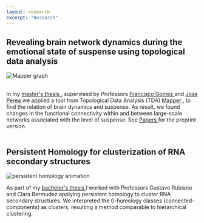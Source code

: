 ```yaml
---
layout: research
excerpt: "Research"
---
```


<div class="block">
      <h2> Revealing brain network dynamics during the emotional state of suspense using topological data analysis </h2>
     <img src = "../images/chosen_mapper.png" alt="Mapper graph" >
      <p> <br> In my <a href="https://repositorio.unal.edu.co/handle/unal/81235" target=_blank > master's thesis </a>, supervised by Professors <a href = "https://sites.google.com/site/fagomezj/" target=_blank> Francisco Gomez </a>  and <a href = "https://www.joperea.com/" target=_blank> Jose Perea </a>  we applied a tool from Topological Data Analysis (TDA) <a href="https://diglib.eg.org/handle/10.2312/SPBG.SPBG07.091-100" target=_blank > Mapper </a>,  to find the relation of brain dynamics and suspense. As result, we found changes in the functional connectivity within and between large-scale networks associated with the level of suspense. See <a href="../papers" > Papers </a> for the preprint version.  <br> <br>  </p>


</div>

<div class="block">
      <h2> Persistent Homology for clusterization of RNA secondary structures </h2>
     <img src = "../images/comp_bar20.gif" alt="persistent homology 	animation">
      <p> As part of my <a href="../docs/Thesis_Persistent_homology_analysis_of_RNA_secondary_structures.pdf" target=_blank > bachelor's thesis </a> I worked with Professors Gustavo Rubiano and Clara Bermudez applying persistent homology to cluster RNA secondary structures. We interpreted the 0-homology classes (connected-components) as clusters, resulting a method comparable to hierarchical clustering. </p>

</div>

